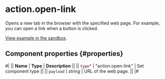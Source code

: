 # action.open-link

Opens a new tab in the browser with the specified web page. For example, you can open a link when a button is clicked.

[View example in the sandbox](https://clck.ru/Rf2eD).

## Component properties {#properties}

#|
|| **Name** | **Type** | **Description** ||
|| `type`<span style="color: red">\*</span> | "action.open-link" | Set component type ||
|| `payload` | _string_ | URL of the web page. ||
|#
